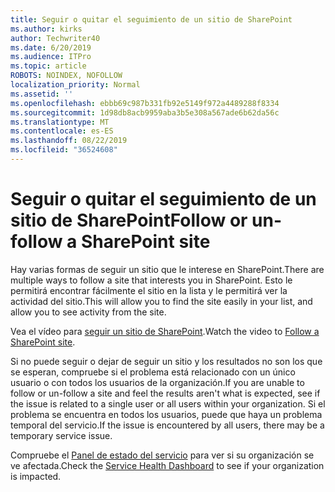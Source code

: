 ```yaml
---
title: Seguir o quitar el seguimiento de un sitio de SharePoint
ms.author: kirks
author: Techwriter40
ms.date: 6/20/2019
ms.audience: ITPro
ms.topic: article
ROBOTS: NOINDEX, NOFOLLOW
localization_priority: Normal
ms.assetid: ''
ms.openlocfilehash: ebbb69c987b331fb92e5149f972a4489288f8334
ms.sourcegitcommit: 1d98db8acb9959aba3b5e308a567ade6b62da56c
ms.translationtype: MT
ms.contentlocale: es-ES
ms.lasthandoff: 08/22/2019
ms.locfileid: "36524608"
---
```

# <a name="follow-or-un-follow-a-sharepoint-site"></a><span data-ttu-id="12127-102">Seguir o quitar el seguimiento de un sitio de SharePoint</span><span class="sxs-lookup"><span data-stu-id="12127-102">Follow or un-follow a SharePoint site</span></span>

<span data-ttu-id="12127-103">Hay varias formas de seguir un sitio que le interese en SharePoint.</span><span class="sxs-lookup"><span data-stu-id="12127-103">There are multiple ways to follow a site that interests you in SharePoint.</span></span> <span data-ttu-id="12127-104">Esto le permitirá encontrar fácilmente el sitio en la lista y le permitirá ver la actividad del sitio.</span><span class="sxs-lookup"><span data-stu-id="12127-104">This will allow you to find the site easily in your list, and allow you to see activity from the site.</span></span> 

<span data-ttu-id="12127-105">Vea el vídeo para [seguir un sitio de SharePoint](https://support.office.com/article/Video-Follow-a-SharePoint-site-33DB6FA5-9528-45D7-BCC7-F9C1FAAACAE0).</span><span class="sxs-lookup"><span data-stu-id="12127-105">Watch the video to [Follow a SharePoint site](https://support.office.com/article/Video-Follow-a-SharePoint-site-33DB6FA5-9528-45D7-BCC7-F9C1FAAACAE0).</span></span> 

<span data-ttu-id="12127-106">Si no puede seguir o dejar de seguir un sitio y los resultados no son los que se esperan, compruebe si el problema está relacionado con un único usuario o con todos los usuarios de la organización.</span><span class="sxs-lookup"><span data-stu-id="12127-106">If you are unable to follow or un-follow a site and feel the results aren't what is expected, see if the issue is related to a single user or all users within your organization.</span></span> <span data-ttu-id="12127-107">Si el problema se encuentra en todos los usuarios, puede que haya un problema temporal del servicio.</span><span class="sxs-lookup"><span data-stu-id="12127-107">If the issue is encountered by all users, there may be a temporary service issue.</span></span> 

<span data-ttu-id="12127-108">Compruebe el [Panel de estado del servicio](https://admin.microsoft.com/AdminPortal/Home#/servicehealth) para ver si su organización se ve afectada.</span><span class="sxs-lookup"><span data-stu-id="12127-108">Check the [Service Health Dashboard](https://admin.microsoft.com/AdminPortal/Home#/servicehealth) to see if your organization is impacted.</span></span>
